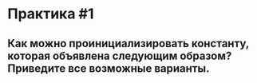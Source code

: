 # Практика #1
## Как можно проинициализировать константу, которая объявлена следующим образом? Приведите все возможные варианты.
